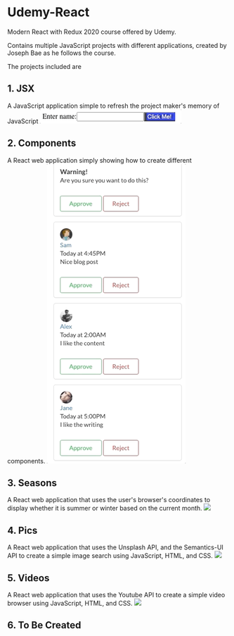 # Udemy-React
Modern React with Redux 2020 course offered by Udemy.

Contains multiple JavaScript projects with different
applications, created by Joseph Bae as he follows the course.

The projects included are

## 1. JSX
A JavaScript application simple to refresh the project maker's memory of
JavaScript
![](/jsx/jsx.gif)

## 2. Components
A React web application simply showing how to create different components.
![](/components/components.gif)

## 3. Seasons
A React web application that uses the user's browser's coordinates
to display whether it is summer or winter based on the current month.
![](/seasons/season.gif)

## 4. Pics
A React web application that uses the Unsplash API,
and the Semantics-UI API to create a simple image search
using JavaScript, HTML, and CSS.
![](/pics/pics.gif)

## 5. Videos
A React web application that uses the Youtube API
to create a simple video browser using JavaScript,
HTML, and CSS.
![](/videos/videos.gif)

## 6. To Be Created

